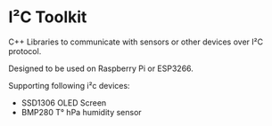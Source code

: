 # I²C Toolkit

C++ Libraries to communicate with sensors or other devices over I²C protocol.

Designed to be used on Raspberry Pi or ESP3266.


Supporting following i²c devices:

- SSD1306 	OLED Screen
- BMP280	T° hPa humidity sensor 
